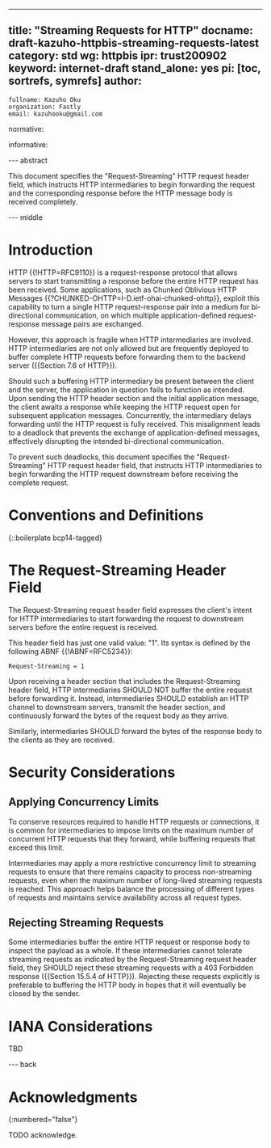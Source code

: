 ---
title: "Streaming Requests for HTTP"
docname: draft-kazuho-httpbis-streaming-requests-latest
category: std
wg: httpbis
ipr: trust200902
keyword: internet-draft
stand_alone: yes
pi: [toc, sortrefs, symrefs]
author:
-
    fullname: Kazuho Oku
    organization: Fastly
    email: kazuhooku@gmail.com

normative:

informative:


--- abstract

This document specifies the "Request-Streaming" HTTP request header field, which
instructs HTTP intermediaries to begin forwarding the request and the
corresponding response before the HTTP message body is received completely.


--- middle

# Introduction

HTTP {{!HTTP=RFC9110}} is a request-response protocol that allows servers to
start transmitting a response before the entire HTTP request has been received.
Some applications, such as Chunked Oblivious HTTP Messages
{{?CHUNKED-OHTTP=I-D.ietf-ohai-chunked-ohttp}}, exploit this capability to turn
a single HTTP request-response pair into a medium for bi-directional
communication, on which multiple application-defined request-response message
pairs are exchanged.

However, this approach is fragile when HTTP intermediaries are involved. HTTP
intermediaries are not only allowed but are frequently deployed to buffer
complete HTTP requests before forwarding them to the backend server
({{Section 7.6 of HTTP}}).

Should such a buffering HTTP intermediary be present between the client and the
server, the application in question fails to function as intended. Upon sending
the HTTP header section and the initial application message, the client awaits a
response while keeping the HTTP request open for subsequent application
messages. Concurrently, the intermediary delays forwarding until the HTTP
request is fully received. This misalignment leads to a deadlock that prevents
the exchange of application-defined messages, effectively disrupting the
intended bi-directional communication.


To prevent such deadlocks, this document specifies the "Request-Streaming" HTTP
request header field, that instructs HTTP intermediaries to begin forwarding the
HTTP request downstream before receiving the complete request.


# Conventions and Definitions

{::boilerplate bcp14-tagged}


# The Request-Streaming Header Field

The Request-Streaming request header field expresses the client's intent for
HTTP intermediaries to start forwarding the request to downstream servers before
the entire request is received.

This header field has just one valid value: "1". Its syntax is defined by the
following ABNF {{!ABNF=RFC5234}}:

~~~
Request-Streaming = 1
~~~

Upon receiving a header section that includes the Request-Streaming header
field, HTTP intermediaries SHOULD NOT buffer the entire request before
forwarding it. Instead, intermediaries SHOULD establish an HTTP channel to
downstream servers, transmit the header section, and continuously forward the
bytes of the request body as they arrive.

Similarly, intermediaries SHOULD forward the bytes of the response body to the
clients as they are received.


# Security Considerations

## Applying Concurrency Limits

To conserve resources required to handle HTTP requests or connections, it is
common for intermediaries to impose limits on the maximum number of concurrent
HTTP requests that they forward, while buffering requests that exceed this
limit.

Intermediaries may apply a more restrictive concurrency limit to streaming
requests to ensure that there remains capacity to process non-streaming
requests, even when the maximum number of long-lived streaming requests is
reached. This approach helps balance the processing of different types of
requests and maintains service availability across all request types.


## Rejecting Streaming Requests

Some intermediaries buffer the entire HTTP request or response body to inspect
the payload as a whole. If these intermediaries cannot tolerate streaming
requests as indicated by the Request-Streaming request header field, they SHOULD
reject these streaming requests with a 403 Forbidden response
({{Section 15.5.4 of HTTP}}). Rejecting these requests explicitly is preferable
to buffering the HTTP body in hopes that it will eventually be closed by the
sender.


# IANA Considerations

TBD

--- back

# Acknowledgments
{:numbered="false"}

TODO acknowledge.

